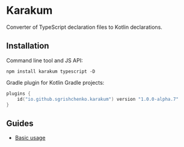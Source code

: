 # Karakum

Converter of TypeScript declaration files to Kotlin declarations.

## Installation

Command line tool and JS API:

```shell
npm install karakum typescript -D
```

Gradle plugin for Kotlin Gradle projects:

```kotlin
plugins {
    id("io.github.sgrishchenko.karakum") version "1.0.0-alpha.7"
}
```

## Guides

* [Basic usage](https://github.com/karakum-team/karakum/blob/master/docs/guides/Basic_usage.md)
